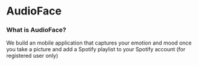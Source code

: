 # AudioFace

### What is AudioFace?
We build an mobile application that captures your emotion and mood once you take a picture and add a Spotify playlist to your Spotify account (for registered user only)
